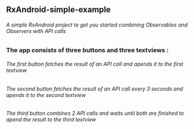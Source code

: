 ## RxAndroid-simple-example

###### A simple RxAndroid project to get you started combining Observables and Observers with API calls 

### The app consists of three buttons and three textviews :

###### The first button fetches the result of an API call and apends it to the first textview

###### The second button fetches the result of an API call every 3 seconds and apends it to the second textview 

###### The third button combines 2 API calls and waits until both are finished to apend the result to the third textview
